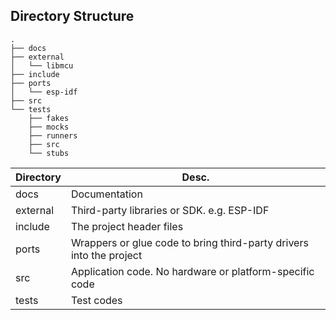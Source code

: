 ## Directory Structure

```
.
├── docs
├── external
│   └── libmcu
├── include
├── ports
│   └── esp-idf
├── src
└── tests
    ├── fakes
    ├── mocks
    ├── runners
    ├── src
    └── stubs
```

| Directory | Desc.                                                               |
| --------- | ------------------------------------------------------------------- |
| docs      | Documentation                                                       |
| external  | Third-party libraries or SDK. e.g. ESP-IDF                          |
| include   | The project header files                                            |
| ports     | Wrappers or glue code to bring third-party drivers into the project |
| src       | Application code. No hardware or platform-specific code             |
| tests     | Test codes                                                          |

